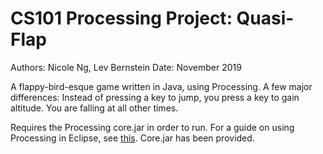# CS101 Processing Project: Quasi-Flap

Authors: Nicole Ng, Lev Bernstein
Date: November 2019

A flappy-bird-esque game written in Java, using Processing. A few major differences:
Instead of pressing a key to jump, you press a key to gain altitude. You are falling at all other times.

Requires the Processing core.jar in order to run.
For a guide on using Processing in Eclipse, see [this](https://happycoding.io/tutorials/java/processing-in-java#add-processing-to-your-classpath).
Core.jar has been provided.